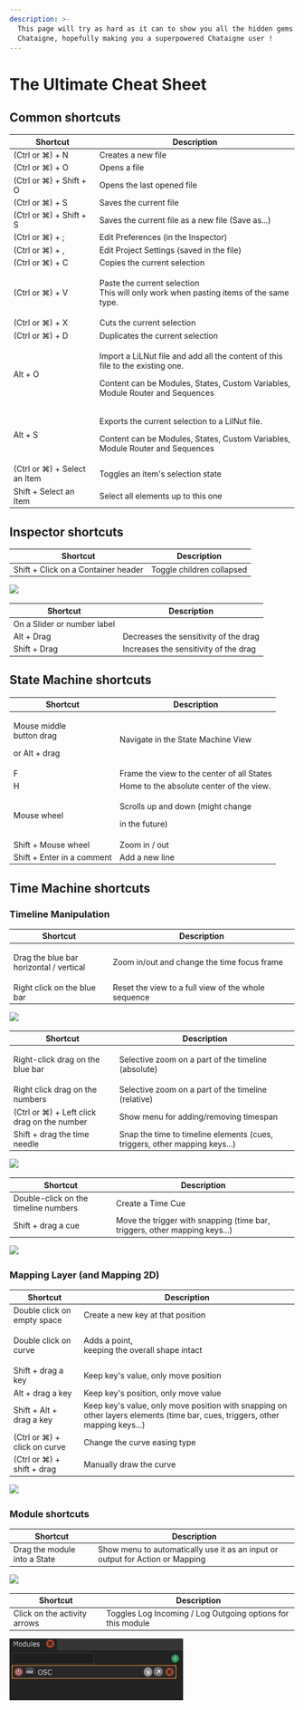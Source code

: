 ```yaml
---
description: >-
  This page will try as hard as it can to show you all the hidden gems of
  Chataigne, hopefully making you a superpowered Chataigne user !
---
```


# The Ultimate Cheat Sheet

## Common shortcuts

| Shortcut                     | Description                                                                                                                                                                   |
| ---------------------------- | ----------------------------------------------------------------------------------------------------------------------------------------------------------------------------- |
| (Ctrl or ⌘) + N              | Creates a new file                                                                                                                                                            |
| (Ctrl or ⌘) + O              | Opens a file                                                                                                                                                                  |
| (Ctrl or ⌘) + Shift + O      | Opens the last opened file                                                                                                                                                    |
| (Ctrl or ⌘) + S              | Saves the current file                                                                                                                                                        |
| (Ctrl or ⌘) + Shift + S      | Saves the current file as a new file (Save as...)                                                                                                                             |
| (Ctrl or ⌘) + ;              | Edit Preferences (in the Inspector)                                                                                                                                           |
| (Ctrl or ⌘) + ,              | Edit Project Settings (saved in the file)                                                                                                                                     |
| (Ctrl or ⌘) + C              | Copies the current selection                                                                                                                                                  |
| (Ctrl or ⌘) + V              | <p>Paste the current selection<br>This will only work when pasting items of the same type.</p>                                                                                |
| (Ctrl or ⌘) + X              | Cuts the current selection                                                                                                                                                    |
| (Ctrl or ⌘) + D              | Duplicates the current selection                                                                                                                                              |
| Alt + O                      | <p>Import a LiLNut file and add all the content of this file to the existing one.</p><p>Content can be Modules, States, Custom Variables, <br>Module Router and Sequences</p> |
| Alt + S                      | <p>Exports the current selection to a LilNut file.</p><p>Content can be Modules, States, Custom Variables,<br>Module Router and Sequences</p>                                 |
| (Ctrl or ⌘) + Select an Item | Toggles an item's selection state                                                                                                                                             |
| Shift + Select an Item       | Select all elements up to this one                                                                                                                                            |

## Inspector shortcuts

| Shortcut                            | Description               |
| ----------------------------------- | ------------------------- |
| Shift + Click on a Container header | Toggle children collapsed |

![](.gitbook/assets/toggle.gif)

| Shortcut                    | Description                           |
| --------------------------- | ------------------------------------- |
| On a Slider or number label |                                       |
| Alt + Drag                  | Decreases the sensitivity of the drag |
| Shift + Drag                | Increases the sensitivity of the drag |

## State Machine shortcuts

| Shortcut                                               | Description                                                    |
| ------------------------------------------------------ | -------------------------------------------------------------- |
| <p>Mouse middle<br>button drag</p><p>or Alt + drag</p> | Navigate in the State Machine View                             |
| F                                                      | Frame the view to the center of all States                     |
| H                                                      | Home to the absolute center of the view.                       |
| Mouse wheel                                            | <p>Scrolls up and down (might change </p><p>in the future)</p> |
| Shift + Mouse wheel                                    | Zoom in / out                                                  |
| Shift + Enter in a comment                             | Add a new line                                                 |

## Time Machine shortcuts

### Timeline Manipulation

| Shortcut                                           | Description                                               |
| -------------------------------------------------- | --------------------------------------------------------- |
| <p>Drag the blue bar <br>horizontal / vertical</p> | <p></p><p>Zoom in/out and change the time focus frame</p> |
| Right click on the blue bar                        | Reset the view to a full view of the whole sequence       |

![](.gitbook/assets/timemachine.gif)

| Shortcut                                    | Description                                                                |
| ------------------------------------------- | -------------------------------------------------------------------------- |
| Right-click drag on the blue bar            | <p></p><p>Selective zoom on a part of the timeline (absolute)</p>          |
| Right click drag on the numbers             | Selective zoom on a part of the timeline (relative)                        |
| (Ctrl or ⌘) + Left click drag on the number | Show menu for adding/removing timespan                                     |
| Shift + drag the time needle                | Snap the time to timeline elements (cues, triggers, other mapping keys...) |

![](.gitbook/assets/timespan.gif)

| Shortcut                             | Description                                                                |
| ------------------------------------ | -------------------------------------------------------------------------- |
| Double-click on the timeline numbers | Create a Time Cue                                                          |
| Shift + drag a cue                   | Move the trigger with snapping (time bar, triggers, other mapping keys...) |



![](.gitbook/assets/cues.gif)

### Mapping Layer (and Mapping 2D)

| Shortcut                     | Description                                                                                                                   |
| ---------------------------- | ----------------------------------------------------------------------------------------------------------------------------- |
| Double click  on empty space | Create a new key at that position                                                                                             |
| Double click on curve        | <p>Adds a point, <br>keeping the overall shape intact</p>                                                                     |
| Shift + drag a key           | Keep key's value, only move position                                                                                          |
| Alt + drag a key             | Keep key's position, only move value                                                                                          |
| Shift + Alt + drag a key     | Keep key's value, only move position with snapping on other layers elements (time bar, cues, triggers, other mapping keys...) |
| (Ctrl or ⌘) + click on curve | Change the curve easing type                                                                                                  |
| (Ctrl or ⌘) + shift + drag   | Manually draw the curve                                                                                                       |

![](.gitbook/assets/draw-.gif)

### Module shortcuts

| Shortcut                     | Description                                                                   |
| ---------------------------- | ----------------------------------------------------------------------------- |
| Drag the module into a State | Show menu to automatically use it as an input or output for Action or Mapping |

![](.gitbook/assets/module.gif)

| Shortcut                     | Description                                                 |
| ---------------------------- | ----------------------------------------------------------- |
| Click on the activity arrows | Toggles Log Incoming / Log Outgoing options for this module |

![](.gitbook/assets/loginout.gif)
